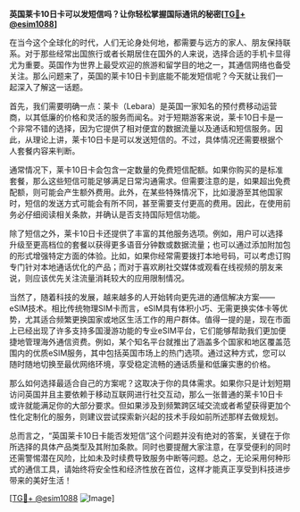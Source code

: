 **英国莱卡10日卡可以发短信吗？让你轻松掌握国际通讯的秘密[[TG💪+ @esim1088](https://t.me/s/esim1088)]**

在当今这个全球化的时代，人们无论身处何地，都需要与远方的家人、朋友保持联系。对于那些经常出国旅行或者长期居住在国外的人来说，选择合适的手机卡显得尤为重要。英国作为世界上最受欢迎的旅游和留学目的地之一，其通信网络也备受关注。那么问题来了，英国的莱卡10日卡到底能不能发短信呢？今天就让我们一起深入了解这一话题。

首先，我们需要明确一点：莱卡（Lebara）是英国一家知名的预付费移动运营商，以其低廉的价格和灵活的服务而闻名。对于短期游客来说，莱卡10日卡是一个非常不错的选择，因为它提供了相对便宜的数据流量以及通话和短信服务。因此，从理论上讲，莱卡10日卡是可以发送短信的。不过，具体情况还需要根据个人套餐内容来判断。

通常情况下，莱卡10日卡会包含一定数量的免费短信配额。如果你购买的是标准套餐，那么这些短信可能足够满足日常沟通需求。但需要注意的是，如果超出免费配额，则可能会产生额外费用。此外，在某些特殊情况下，比如漫游至其他国家时，短信的发送方式可能会有所不同，甚至需要支付更高的费用。因此，在使用前务必仔细阅读相关条款，并确认是否支持国际短信功能。

除了短信之外，莱卡10日卡还提供了丰富的其他服务选项。例如，用户可以选择升级至更高档位的套餐以获得更多语音分钟数或数据流量；也可以通过添加附加包的形式增强特定方面的体验。比如，如果你经常需要拨打本地号码，可以考虑订购专门针对本地通话优化的产品；而对于喜欢刷社交媒体或观看在线视频的朋友来说，则应该优先关注流量消耗较大的应用限制情况。

当然了，随着科技的发展，越来越多的人开始转向更先进的通信解决方案——eSIM技术。相比传统物理SIM卡而言，eSIM具有体积小巧、无需更换实体卡等优势，尤其适合频繁更换国家或地区生活工作的用户群体。值得一提的是，现在市面上已经出现了许多支持多国漫游功能的专业eSIM平台，它们能够帮助我们更加便捷地管理海外通信资费。例如，某个知名平台就推出了涵盖多个国家和地区覆盖范围内的优质eSIM服务，其中包括英国市场上的热门选项。通过这种方式，您可以随时随地切换至最优网络环境，享受稳定流畅的通话质量和低廉实惠的价格。

那么如何选择最适合自己的方案呢？这取决于你的具体需求。如果你只是计划短期访问英国并且主要依赖于移动互联网进行社交互动，那么一张普通的莱卡10日卡或许就能满足你的大部分要求。但如果涉及到频繁跨区域交流或者希望获得更加个性化定制化的服务，则建议尝试探索新兴起的技术手段如前所述那样去做规划。

总而言之，“英国莱卡10日卡能否发短信”这个问题并没有绝对的答案，关键在于你所选择的具体产品类型及其附加条款。同时也要提醒大家注意，在享受便利的同时还需警惕潜在风险，比如未及时续费导致服务中断等问题。总之，无论采用何种形式的通信工具，请始终将安全性和经济性放在首位，这样才能真正享受到科技进步带来的美好生活！

[[TG💪+ @esim1088](https://t.me/s/esim1088) ![Image](https://i.postimg.cc/4NQfJmqS/Snipaste-2025-05-13-00-14-12.png)]
